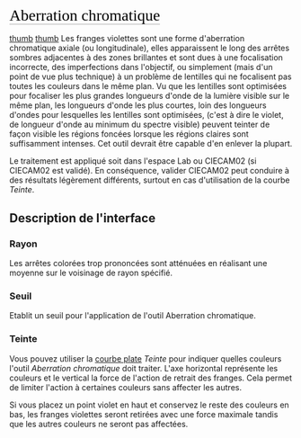 <span style="color: #000000; background: none; overflow: hidden; page-break-after: avoid; font-size: 2.0em; font-family: Georgia,Times,serif; margin-top: 1em; margin-bottom: 0.25em; line-height: 1.3; padding: 0; border-bottom: 1px solid #AAAAAA;">Aberration
chromatique</span>

[thumb](image:defringe.jpg "wikilink")
[thumb](image:defringe_curve.png "wikilink") Les franges violettes sont
une forme d'aberration chromatique axiale (ou longitudinale), elles
apparaissent le long des arrêtes sombres adjacentes à des zones
brillantes et sont dues à une focalisation incorrecte, des imperfections
dans l'objectif, ou simplement (mais d'un point de vue plus technique) à
un problème de lentilles qui ne focalisent pas toutes les couleurs dans
le même plan. Vu que les lentilles sont optimisées pour focaliser les
plus grandes longueurs d'onde de la lumière visible sur le même plan,
les longueurs d'onde les plus courtes, loin des longueurs d'ondes pour
lesquelles les lentilles sont optimisées, (c'est à dire le violet, de
longueur d'onde au minimum du spectre visible) peuvent teinter de façon
visible les régions foncées lorsque les régions claires sont
suffisamment intenses. Cet outil devrait être capable d'en enlever la
plupart.

Le traitement est appliqué soit dans l'espace Lab ou CIECAM02 (si
CIECAM02 est validé). En conséquence, valider CIECAM02 peut conduire à
des résultats légèrement différents, surtout en cas d'utilisation de la
courbe *Teinte*.

## Description de l'interface

### Rayon

Les arrêtes colorées trop prononcées sont atténuées en réalisant une
moyenne sur le voisinage de rayon spécifié.

### Seuil

Etablit un seuil pour l'application de l'outil Aberration chromatique.

### Teinte

Vous pouvez utiliser la [courbe
plate](General_Comments_About_Some_Toolbox_Widgets/fr#La_Courbe_Plate "wikilink")
*Teinte* pour indiquer quelles couleurs l'outil *Aberration chromatique*
doit traiter. L'axe horizontal représente les couleurs et le vertical la
force de l'action de retrait des franges. Cela permet de limiter
l'action à certaines couleurs sans affecter les autres.

Si vous placez un point violet en haut et conservez le reste des
couleurs en bas, les franges violettes seront retirées avec une force
maximale tandis que les autres couleurs ne seront pas affectées.